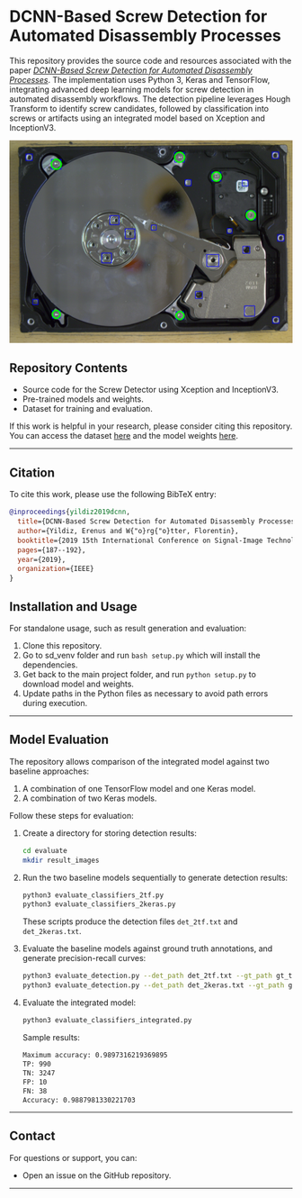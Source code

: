 
# **DCNN-Based Screw Detection for Automated Disassembly Processes**

This repository provides the source code and resources associated with the paper *[DCNN-Based Screw Detection for Automated Disassembly Processes](https://ieeexplore.ieee.org/abstract/document/9067965)*. The implementation uses Python 3, Keras and TensorFlow, integrating advanced deep learning models for screw detection in automated disassembly workflows. The detection pipeline leverages Hough Transform to identify screw candidates, followed by classification into screws or artifacts using an integrated model based on Xception and InceptionV3.

![Screw Detection Sample](assets/sample.png)

## **Repository Contents**
- Source code for the Screw Detector using Xception and InceptionV3.
- Pre-trained models and weights.
- Dataset for training and evaluation.

If this work is helpful in your research, please consider citing this repository. You can access the dataset [here](https://zenodo.org/records/4727706) and the model weights [here](https://zenodo.org/records/10474868).

---

## **Citation**
To cite this work, please use the following BibTeX entry:

```bibtex
@inproceedings{yildiz2019dcnn,
  title={DCNN-Based Screw Detection for Automated Disassembly Processes},
  author={Yildiz, Erenus and W{"o}rg{"o}tter, Florentin},
  booktitle={2019 15th International Conference on Signal-Image Technology \& Internet-Based Systems (SITIS)},
  pages={187--192},
  year={2019},
  organization={IEEE}
}
```

## **Installation and Usage**

For standalone usage, such as result generation and evaluation:
1. Clone this repository.
2. Go to sd_venv folder and run `bash setup.py` which will install the dependencies.
3. Get back to the main project folder, and run `python setup.py` to download model and weights.
4. Update paths in the Python files as necessary to avoid path errors during execution.

---

## **Model Evaluation**
The repository allows comparison of the integrated model against two baseline approaches:
1. A combination of one TensorFlow model and one Keras model.
2. A combination of two Keras models.

Follow these steps for evaluation:

1. Create a directory for storing detection results:
   ```bash
   cd evaluate
   mkdir result_images
   ```
2. Run the two baseline models sequentially to generate detection results:
   ```bash
   python3 evaluate_classifiers_2tf.py
   python3 evaluate_classifiers_2keras.py
   ```
   These scripts produce the detection files `det_2tf.txt` and `det_2keras.txt`.

3. Evaluate the baseline models against ground truth annotations, and generate precision-recall curves:
   ```bash
   python3 evaluate_detection.py --det_path det_2tf.txt --gt_path gt_test.txt
   python3 evaluate_detection.py --det_path det_2keras.txt --gt_path gt_test.txt
   ```

4. Evaluate the integrated model:
   ```bash
   python3 evaluate_classifiers_integrated.py
   ```
   Sample results:
   ```
   Maximum accuracy: 0.9897316219369895
   TP: 990  
   TN: 3247  
   FP: 10  
   FN: 38  
   Accuracy: 0.9887981330221703
   ```

---

## **Contact**
For questions or support, you can:
- Open an issue on the GitHub repository.
---
